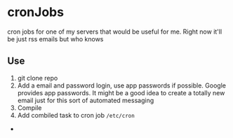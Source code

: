 # cronJobs
cron jobs for one of my servers that would be useful for me. Right now it'll be just rss emails but who knows 

## Use
1. git clone repo 
2. Add a email and password login, use app passwords if possible. Google provides app passwords. It might be a good idea to create a totally new email just for this sort of automated messaging
3. Compile
4. Add combiled task to cron job `/etc/cron`
  - 
